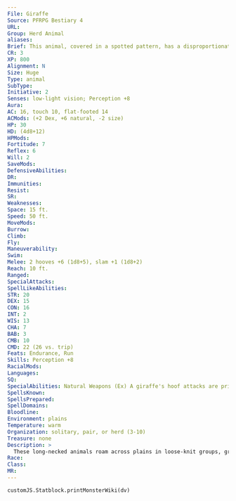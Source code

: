 ```yaml
---
File: Giraffe
Source: PFRPG Bestiary 4
URL: 
Group: Herd Animal
aliases: 
Brief: This animal, covered in a spotted pattern, has a disproportionately long neck that allows it to tower over other animals.
CR: 3
XP: 800
Alignment: N
Size: Huge
Type: animal
SubType: 
Initiative: 2
Senses: low-light vision; Perception +8
Aura: 
AC: 16, touch 10, flat-footed 14
ACMods: (+2 Dex, +6 natural, -2 size)
HP: 30
HD: (4d8+12)
HPMods: 
Fortitude: 7
Reflex: 6
Will: 2
SaveMods: 
DefensiveAbilities: 
DR: 
Immunities: 
Resist: 
SR: 
Weaknesses: 
Space: 15 ft.
Speed: 50 ft.
MoveMods: 
Burrow: 
Climb: 
Fly: 
Maneuverability: 
Swim: 
Melee: 2 hooves +6 (1d8+5), slam +1 (1d8+2)
Reach: 10 ft.
Ranged: 
SpecialAttacks: 
SpellLikeAbilities: 
STR: 20
DEX: 15
CON: 16
INT: 2
WIS: 13
CHA: 7
BAB: 3
CMB: 10
CMD: 22 (26 vs. trip)
Feats: Endurance, Run
Skills: Perception +8
RacialMods: 
Languages: 
SQ: 
SpecialAbilities: Natural Weapons (Ex) A giraffe's hoof attacks are primary attacks and its slam attack is a secondary attack.
SpellsKnown: 
SpellsPrepared: 
SpellDomains: 
Bloodline: 
Environment: plains
Temperature: warm
Organization: solitary, pair, or herd (3-10)
Treasure: none
Description: >
  These long-necked animals roam across plains in loose-knit groups, grazing on the upper reaches of acacia trees. Giraffes usually avoid conf lict. However, when its young are threatened or if the giraffe is cornered, it attacks ruthlessly, striking with its powerful hooves. Giraffes rarely use their necks to make slam attacks unless they are fighting among themselves as part of their mating displays. A giraffe is between 16 and 20 feet tall and weighs 3,500 pounds.  Giraffe Companions  Starting Statistics: Size Medium; Speed 50 ft., AC +2 natural armor; Attack 2 hooves (1d6); Ability Scores Str 16, Dex 17, Con 12, Int 2, Wis 13, Cha 7; SQ low-light vision, natural weapons.  7th-level Advancement: Size Large; AC +2; Attack 2 hooves (1d8), slam (1d8); Ability Scores Str +4, Dex -2, Con +4.
Race: 
Class: 
MR: 
---
```

```dataviewjs
customJS.Statblock.printMonsterWiki(dv)
```
